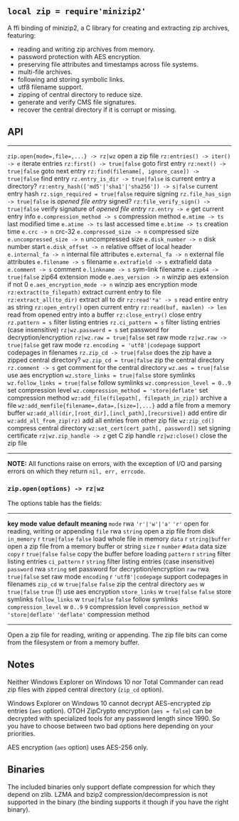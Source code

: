 
## `local zip = require'minizip2'`

A ffi binding of minizip2, a C library for creating and extracting zip
archives, featuring:

  * reading and writing zip archives from memory.
  * password protection with AES encryption.
  * preserving file attributes and timestamps across file systems.
  * multi-file archives.
  * following and storing symbolic links.
  * utf8 filename support.
  * zipping of central directory to reduce size.
  * generate and verify CMS file signatures.
  * recover the central directory if it is corrupt or missing.

## API

---------------------------------------------------- -------------------------------------------
`zip.open{mode=,file=,...} -> rz|wz`                 open a zip file
`rz:entries() -> iter() -> e`                        iterate entries
`rz:first() -> true|false`                           goto first entry
`rz:next() -> true|false`                            goto next entry
`rz:find(filename[, ignore_case]) -> true|false`     find entry
`rz.entry_is_dir -> true|false`                      is current entry a directory?
`rz:entry_hash(['md5'|'sha1'|'sha256']) -> s|false`  current entry hash
`rz.sign_required = true|false`                      require signing
`rz.file_has_sign -> true|false`                     is _opened *file* entry_ signed?
`rz:file_verify_sign() -> true|false`                verify signature of _opened file entry_
`rz.entry -> e`                                      get current entry info
`e.compression_method -> s`                          compression method
`e.mtime -> ts`                                      last modified time
`e.atime -> ts`                                      last accessed time
`e.btime -> ts`                                      creation time
`e.crc -> n`                                         crc-32
`e.compressed_size -> n`                             compressed size
`e.uncompressed_size -> n`                           uncompressed size
`e.disk_number -> n`                                 disk number start
`e.disk_offset -> n`                                 relative offset of local header
`e.internal_fa -> n`                                 internal file attributes
`e.external_fa -> n`                                 external file attributes
`e.filename -> s`                                    filename
`e.extrafield -> s`                                  extrafield data
`e.comment -> s`                                     comment
`e.linkname -> s`                                    sym-link filename
`e.zip64 -> true|false`                              zip64 extension mode
`e.aes_version -> n`                                 winzip aes extension if not 0
`e.aes_encryption_mode -> n`                         winzip aes encryption mode
`rz:extract(to_filepath)`                            extract current entry to file
`rz:extract_all(to_dir)`                             extract all to dir
`rz:read'*a' -> s`                                   read entire entry as string
`rz:open_entry()`                                    open current entry
`rz:read(buf, maxlen) -> len`                        read from opened entry into a buffer
`rz:close_entry()`                                   close entry
`rz.pattern = s`                                     filter listing entries
`rz.ci_pattern = s`                                  filter listing entries (case insensitive)
`rz|wz.password = s`                                 set password for decryption/encryption
`rz|wz.raw = true|false`                             set raw mode
`rz|wz.raw -> true|false`                            get raw mode
`rz.encoding = 'utf8'|codepage`                      support codepages in filenames
`rz.zip_cd -> true|false`                            does the zip have a zipped central directory?
`wz.zip_cd = true|false`                             zip the central directory
`rz.comment -> s`                                    get comment for the central directory
`wz.aes = true|false`                                use aes encryption
`wz.store_links = true|false`                        store symlinks
`wz.follow_links = true|false`                       follow symlinks
`wz.compression_level = 0..9`                        set compression level
`wz.compression_method = 'store|deflate'`            set compression method
`wz:add_file(filepath[, filepath_in_zip])`           archive a file
`wz:add_memfile{filename=,data=,[size=],...}`        add a file from a memory buffer
`wz:add_all(dir,[root_dir],[incl_path],[recursive])` add entire dir
`wz:add_all_from_zip(rz)`                            add all entries from other zip file
`wz:zip_cd()`                                        compress central directory
`wz:set_cert(cert_path[, password])`                 set signing certificate
`rz|wz.zip_handle -> z`                              get C zip handle
`rz|wz:close()`                                      close the zip file
---------------------------------------------------- -------------------------------------------

__NOTE:__ All functions raise on errors, with the exception of I/O and parsing
errors on which they return `nil, err, errcode`.

### `zip.open(options) -> rz|wz`

The options table has the fields:

--------------------- -------- ----------------- ------------ --------------------------------------------------
__key__               __mode__ __value__         __default__  __meaning__
`mode`                rwa      `'r'|'w'|'a'`     `'r'`        open for reading, writing or appending
`file`                rwa      `string`                       open a zip file from disk
`in_memory`           r        `true|false`      `false`      load whole file in memory
`data`                r        `string|buffer`                open a zip file from a memory buffer or string
`size`                r        `number`          `#data`      data size
`copy`                r        `true|false`      `false`      copy the buffer before loading
`pattern`             r        `string`                       filter listing entries
`ci_pattern`          r        `string`                       filter listing entries (case insensitive)
`password`            rwa      `string`                       set password for decryption/encryption
`raw`                 rwa      `true|false`                   set raw mode
`encoding`            r        `'utf8'|codepage`              support codepages in filenames
`zip_cd`              w        `true|false`      `false`      zip the central directory
`aes`                 w        `true|false`      `true` (!)   use aes encryption
`store_links`         w        `true|false`      `false`      store symlinks
`follow_links`        w        `true|false`      `false`      follow symlinks
`compression_level`   w        `0..9`            `9`          compression level
`compression_method`  w        `'store|deflate'` `'deflate'`  compression method
--------------------- -------- ----------------- ------------ --------------------------------------------------

Open a zip file for reading, writing or appending. The zip file bits can come
from the filesystem or from a memory buffer.

## Notes

Neither Windows Explorer on Windows 10 nor Total Commander can read zip files
with zipped central directory (`zip_cd` option).

Windows Explorer on Windows 10 cannot decrypt AES-encrypted zip entries
(`aes` option). OTOH ZipCrypto encryption (`aes = false`) can be decrypted
with specialized tools for any password length since 1990. So you have
to choose between two bad options here depending on your priorities.

AES encryption (`aes` option) uses AES-256 only.

## Binaries

The included binaries only support deflate compression for which they
depend on zlib. LZMA and bzip2 compression/decompression is not supported
in the binary (the binding supports it though if you have the right binary).

